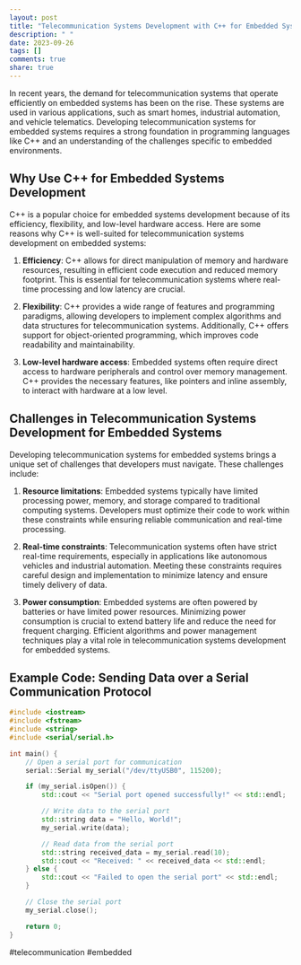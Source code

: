 ```yaml
---
layout: post
title: "Telecommunication Systems Development with C++ for Embedded Systems"
description: " "
date: 2023-09-26
tags: []
comments: true
share: true
---
```


In recent years, the demand for telecommunication systems that operate efficiently on embedded systems has been on the rise. These systems are used in various applications, such as smart homes, industrial automation, and vehicle telematics. Developing telecommunication systems for embedded systems requires a strong foundation in programming languages like C++ and an understanding of the challenges specific to embedded environments.

## Why Use C++ for Embedded Systems Development

C++ is a popular choice for embedded systems development because of its efficiency, flexibility, and low-level hardware access. Here are some reasons why C++ is well-suited for telecommunication systems development on embedded systems:

1. **Efficiency**: C++ allows for direct manipulation of memory and hardware resources, resulting in efficient code execution and reduced memory footprint. This is essential for telecommunication systems where real-time processing and low latency are crucial.

2. **Flexibility**: C++ provides a wide range of features and programming paradigms, allowing developers to implement complex algorithms and data structures for telecommunication systems. Additionally, C++ offers support for object-oriented programming, which improves code readability and maintainability.

3. **Low-level hardware access**: Embedded systems often require direct access to hardware peripherals and control over memory management. C++ provides the necessary features, like pointers and inline assembly, to interact with hardware at a low level.

## Challenges in Telecommunication Systems Development for Embedded Systems

Developing telecommunication systems for embedded systems brings a unique set of challenges that developers must navigate. These challenges include:

1. **Resource limitations**: Embedded systems typically have limited processing power, memory, and storage compared to traditional computing systems. Developers must optimize their code to work within these constraints while ensuring reliable communication and real-time processing.

2. **Real-time constraints**: Telecommunication systems often have strict real-time requirements, especially in applications like autonomous vehicles and industrial automation. Meeting these constraints requires careful design and implementation to minimize latency and ensure timely delivery of data.

3. **Power consumption**: Embedded systems are often powered by batteries or have limited power resources. Minimizing power consumption is crucial to extend battery life and reduce the need for frequent charging. Efficient algorithms and power management techniques play a vital role in telecommunication systems development for embedded systems.

## Example Code: Sending Data over a Serial Communication Protocol

```cpp
#include <iostream>
#include <fstream>
#include <string>
#include <serial/serial.h>

int main() {
    // Open a serial port for communication
    serial::Serial my_serial("/dev/ttyUSB0", 115200);

    if (my_serial.isOpen()) {
        std::cout << "Serial port opened successfully!" << std::endl;

        // Write data to the serial port
        std::string data = "Hello, World!";
        my_serial.write(data);

        // Read data from the serial port
        std::string received_data = my_serial.read(10);
        std::cout << "Received: " << received_data << std::endl;
    } else {
        std::cout << "Failed to open the serial port" << std::endl;
    }

    // Close the serial port
    my_serial.close();

    return 0;
}
```

#telecommunication #embedded